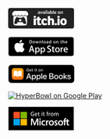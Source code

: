<a href="http://technicat.itch.io/">
  <img alt="technicat on itch.io"
       src="images/badges/itchio/badge.svg" width="135"/>
</a>
<p/>
<a href="https://itunes.apple.com/us/developer/technicat-llc/id295241742">
  <img alt="Download on the App Store"
       src="images/badges/apple/Download_on_the_App_Store_Badge_US-UK_135x40.svg" width="135"/>
</a>
<p/>
<a href="https://books.apple.com/us/book/technicat-on-software/id1281141151">
  <img alt="Download on the Apple Book Store"
       src="images/badges/apple/US_UK_Apple_Books_Badge_Get_RGB_071818.svg" width="136"/>
</a>
<p/>
<a href="https://play.google.com/store/apps/details?id=com.technicat.HyperBowl">
  <img alt="HyperBowl on Google Play"
       src="images/badges/en_badge_web_generic.png" width="135" />
</a>
<p/>
<a href="https://www.microsoft.com/en-us/p/hyperbowl/9nblggh2sppf">
  <img alt="HyperBowl on the Microsoft Store"
       src="images/badges/microsoft/English_get_from_MS.svg" width="135" />
</a>
<!-- p/>
<a href="https://store.steampowered.com/app/847530/HyperBowl/">
  <img alt="HyperBowl on Steam"
       src="images/badges/steam.png" width="135" />
</a -->



